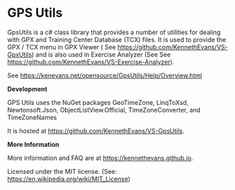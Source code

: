 # GPS Utils

GpsUtils is a c# class library that provides a number of utilities for dealing with GPX and Training Center Database (TCX) files. It is used to provide the GPX / TCX menu in GPX Viewer \( See https://github.com/KennethEvans/VS-GpxUtils) and is also used in Exercise Analyzer \(See See https://github.com/KennethEvans/VS-Exercise-Analyzer). 

See https://kenevans.net/opensource/GpsUtils/Help/Overview.html

**Development**

GPS Utils uses the NuGet packages GeoTimeZone, LinqToXsd, Newtonsoft.Json, ObjectListView.Official, TimeZoneConverter, and TimeZoneNames

It is hosted at https://github.com/KennethEvans/VS-GpsUtils.


**More Information**

More information and FAQ are at https://kennethevans.github.io.

Licensed under the MIT license. (See: https://en.wikipedia.org/wiki/MIT_License)